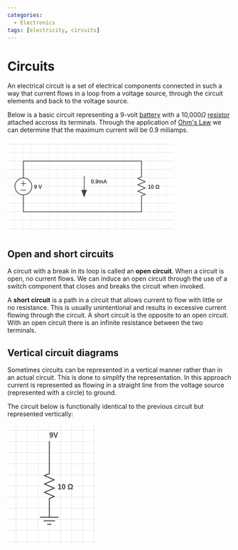 ```yaml
---
categories:
  - Electronics
tags: [electricity, circuits]
---
```


# Circuits

An electrical circuit is a set of electrical components connected in such a way
that current flows in a loop from a voltage source, through the circuit elements
and back to the voltage source.

Below is a basic circuit representing a 9-volt
[battery](/Electronics_and_Hardware/Analogue_circuits/Cells_and_batteries.md#cells-and-batteries)
with a 10,000$\Omega$
[resistor](/Electronics_and_Hardware/Analogue_circuits/Resistance.md) attached
accross its terminals. Through the application of
[Ohm's Law](/Electronics_and_Hardware/Physics_of_electricity/Ohms_Law.md) we can
determine that the maximum current will be 0.9 miliamps.

![](/img/basic-circuit.png)

## Open and short circuits

A circuit with a break in its loop is called an **open circuit**. When a circuit
is open, no current flows. We can induce an open circuit through the use of a
switch component that closes and breaks the circuit when invoked.

A **short circuit** is a path in a circuit that allows current to flow with
little or no resistance. This is usually unintentional and results in excessive
current flowing through the circuit. A short circuit is the opposite to an open
circuit. With an open circuit there is an infinite resistance between the two
terminals.

## Vertical circuit diagrams

Sometimes circuits can be represented in a vertical manner rather than in an
actual circuit. This is done to simplify the representation. In this approach
current is represented as flowing in a straight line from the voltage source
(represented with a circle) to ground.

The circuit below is functionally identical to the previous circuit but
represented vertically:

![](/img/vertical-circuit.png)
